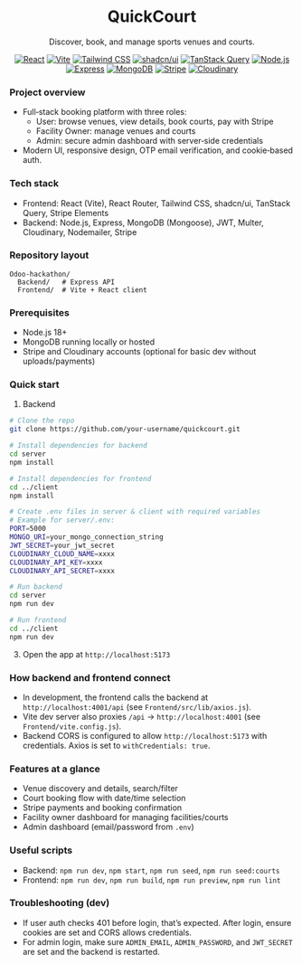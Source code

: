 <div align="center">

# QuickCourt

Discover, book, and manage sports venues and courts.

[![React](https://img.shields.io/badge/React-18+-61DAFB?logo=react&logoColor=white)](https://react.dev)
[![Vite](https://img.shields.io/badge/Vite-^7-646CFF?logo=vite&logoColor=white)](https://vitejs.dev)
[![Tailwind CSS](https://img.shields.io/badge/Tailwind-3-38B2AC?logo=tailwindcss&logoColor=white)](https://tailwindcss.com)
[![shadcn/ui](https://img.shields.io/badge/shadcn/ui-UI-000000)](https://ui.shadcn.com)
[![TanStack Query](https://img.shields.io/badge/TanStackQuery-5-FF4154)](https://tanstack.com/query/latest)
[![Node.js](https://img.shields.io/badge/Node.js-18+-339933?logo=node.js&logoColor=white)](https://nodejs.org)
[![Express](https://img.shields.io/badge/Express-4-000000?logo=express&logoColor=white)](https://expressjs.com)
[![MongoDB](https://img.shields.io/badge/MongoDB-8-47A248?logo=mongodb&logoColor=white)](https://www.mongodb.com)
[![Stripe](https://img.shields.io/badge/Stripe-Payments-635BFF?logo=stripe&logoColor=white)](https://stripe.com)
[![Cloudinary](https://img.shields.io/badge/Cloudinary-Media-3448C5?logo=cloudinary&logoColor=white)](https://cloudinary.com)

</div>

### Project overview

- Full‑stack booking platform with three roles:
  - User: browse venues, view details, book courts, pay with Stripe
  - Facility Owner: manage venues and courts
  - Admin: secure admin dashboard with server‑side credentials
- Modern UI, responsive design, OTP email verification, and cookie‑based auth.

### Tech stack

- Frontend: React (Vite), React Router, Tailwind CSS, shadcn/ui, TanStack Query, Stripe Elements
- Backend: Node.js, Express, MongoDB (Mongoose), JWT, Multer, Cloudinary, Nodemailer, Stripe

### Repository layout

```
Odoo-hackathon/
  Backend/   # Express API
  Frontend/  # Vite + React client
```

### Prerequisites

- Node.js 18+
- MongoDB running locally or hosted
- Stripe and Cloudinary accounts (optional for basic dev without uploads/payments)

### Quick start

1) Backend

```bash
# Clone the repo
git clone https://github.com/your-username/quickcourt.git

# Install dependencies for backend
cd server
npm install

# Install dependencies for frontend
cd ../client
npm install

# Create .env files in server & client with required variables
# Example for server/.env:
PORT=5000
MONGO_URI=your_mongo_connection_string
JWT_SECRET=your_jwt_secret
CLOUDINARY_CLOUD_NAME=xxxx
CLOUDINARY_API_KEY=xxxx
CLOUDINARY_API_SECRET=xxxx

# Run backend
cd server
npm run dev

# Run frontend
cd ../client
npm run dev
```

3) Open the app at `http://localhost:5173`

### How backend and frontend connect

- In development, the frontend calls the backend at `http://localhost:4001/api` (see `Frontend/src/lib/axios.js`).
- Vite dev server also proxies `/api` → `http://localhost:4001` (see `Frontend/vite.config.js`).
- Backend CORS is configured to allow `http://localhost:5173` with credentials. Axios is set to `withCredentials: true`.

### Features at a glance

- Venue discovery and details, search/filter
- Court booking flow with date/time selection
- Stripe payments and booking confirmation
- Facility owner dashboard for managing facilities/courts
- Admin dashboard (email/password from `.env`)

### Useful scripts

- Backend: `npm run dev`, `npm start`, `npm run seed`, `npm run seed:courts`
- Frontend: `npm run dev`, `npm run build`, `npm run preview`, `npm run lint`

### Troubleshooting (dev)

- If user auth checks 401 before login, that’s expected. After login, ensure cookies are set and CORS allows credentials.
- For admin login, make sure `ADMIN_EMAIL`, `ADMIN_PASSWORD`, and `JWT_SECRET` are set and the backend is restarted.



